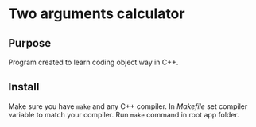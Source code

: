 # Two arguments calculator
## Purpose
Program created to learn coding object way in C++.

## Install
Make sure you have `make` and any C++ compiler. In _Makefile_ set compiler variable to match your compiler. Run `make` command in root app folder.
